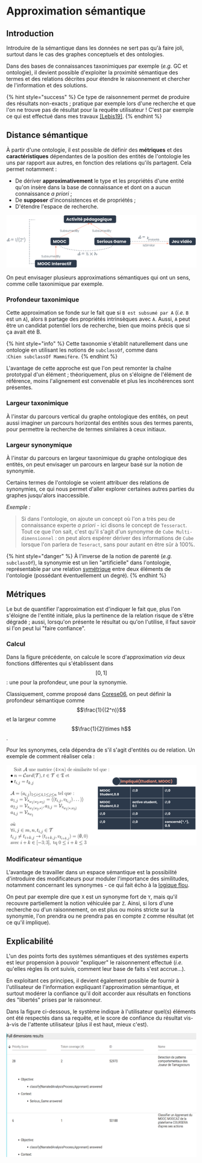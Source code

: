 # Approximation sémantique

## Introduction

Introduire de la sémantique dans les données ne sert pas qu'à faire joli, surtout dans le cas des graphes conceptuels et des ontologies.

Dans des bases de connaissances taxonimiques par exemple (*e.g.* GC et ontologie), il devient possible d'exploiter la proximité sémantique des termes et des relations décrites pour étendre le raisonnement et chercher de l'information et des solutions.

{% hint style="success" %}
Ce type de raisonnement permet de produire des résultats non-exacts ; pratique par exemple lors d'une recherche et que l'on ne trouve pas de résultat pour la requête utilisateur ! C'est par exemple ce qui est effectué dans mes travaux [[Lebis19]](../REF.md/#lebis19).
{% endhint %}

## Distance sémantique

À partir d'une ontologie, il est possible de définir des **métriques** et des **caractéristiques** dépendantes de la position des entités de l'ontologie les uns par rapport aux autres, en fonction des relations qu'ils partagent. Cela permet notamment :

* De dériver **approximativement** le type et les propriétés d'une entité qu'on insère dans la base de connaissance et dont on a aucun connaissance *a priori* ;
* De **supposer** d'inconsistences et de propriétés ;
* D'étendre l'espace de recherche.

![Illustration d'une approximation sémantique basée sur la taxonomie, [Lebis19].](assets/approx_sem_by_distance.png)

On peut envisager plusieurs approximations sémantiques qui ont un sens, comme celle taxonimique par exemple.

### Profondeur taxonimique

Cette approximation se fonde sur le fait que si `B est subsumé par A` (*i.e.* `B` est un `A`), alors `B` partage des propriétés intrinsèques avec `A`. Aussi, `A` peut être un candidat potentiel lors de recherche, bien que moins précis que si ça avait été B.

{% hint style="info" %}
Cette taxonomie s'établit naturellement dans une ontologie en utilisant les notions de `subclassOf`,  comme dans :`Chien subclassOf Mammifère`.
{% endhint %}

L'avantage de cette approche est que l'on peut remonter la chaîne prototypal d'un élément ; théoriquement, plus on s'éloigne de l'élément de référence, moins l'alignement est convenable et plus les incohérences sont présentes.

### Largeur taxonimique

À l'instar du parcours vertical du graphe ontologique des entités, on peut aussi imaginer un parcours horizontal des entités sous des termes parents, pour permettre la recherche de termes similaires à ceux initiaux.

### Largeur synonymique

À l'instar du parcours en largeur taxonimique du graphe ontologique des entités, on peut envisager un parcours en largeur basé sur la notion de synonymie.

Certains termes de l'ontologie se voient attribuer des relations de synonymies, ce qui nous permet d'aller explorer certaines autres parties du graphes jusqu'alors inaccessible.

*Exemple :*
> Si dans l'ontologie, on ajoute un concept où l'on a très peu de connaissance experte *a priori* - ici disons le concept de `Tesseract`. Tout ce que l'on sait, c'est qu'il s'agit d'un synonyme de `Cube Multi-dimensionnel` : on peut alors espérer dériver des informations de `Cube` lorsque l'on parlera de `Teseract`, sans pour autant en être sûr à 100%.

{% hint style="danger" %}
À l'inverse de la notion de parenté (*e.g.* `subclassOf`), la synonymie est un lien "artificielle" dans l'ontologie, représentable par une relation [symétrique](../ke/owl.md/#symetrique) entre deux éléments de l'ontologie (possédant éventuellement un degré).
{% endhint %}

## Métriques

Le but de quantifier l'approximation est d'indiquer le fait que, plus l'on s'éloigne de l'entité initiale, plus la pertinence de la relation risque de s'être dégradé ; aussi, lorsqu'on présente le résultat ou qu'on l'utilise, il faut savoir si l'on peut lui "faire confiance".

### Calcul

Dans la figure précédente, on calcule le score d'approximation *via* deux fonctions différentes qui s'établissent dans $$[0,1]$$ : une pour la profondeur, une pour la synonymie.

Classiquement, comme proposé dans [Corese06](../REF.md/#corese06), on peut définir la profondeur sémantique comme $$\frac{1}{(2^n)}$$ et la largeur comme $$\frac{1}{2}\times h$$. 

Pour les synonymes, cela dépendra de s'il s'agit d'entités ou de relation. Un exemple de comment réaliser cela :

![Exemple de calcul de score d'approximation pour les relations d'une ontologie [Lebis19].](assets/approx_sem_score_rel.png)

### Modificateur sémantique

L'avantage de travailler dans un espace sémantique est la possibilité d'introduire des modificateurs pour moduler l'importance des similitudes, notamment concernant les synonymes - ce qui fait écho à la [logique flou](../ke/fzl.md).

On peut par exemple dire que `X` est un synonyme fort de `Y`, mais qu'il recouvre partiellement la notion véhiculée par `Z`. Ainsi, si lors d'une recherche ou d'un raisonnement, on est plus ou moins stricte sur la synonymie, l'on prendra ou ne prendra pas en compte `Z` comme résultat (et ce qu'il implique).

## Explicabilité

L'un des points forts des systèmes sémantiques et des systèmes experts est leur propension à pouvoir "expliquer" le raisonnement effectué (*i.e.* qu'elles règles ils ont suivis, comment leur base de faits s'est accrue...).

En exploitant ces principes, il devient également possible de fournir à l'utilisateur de l'information expliquant l'approximation sémantique, et surtout modérer la confiance qu'il doit accorder aux résultats en fonctions des "libertés" prises par le raisonneur.

Dans la figure ci-dessous, le système indique à l'utilisateur quel(s) éléments ont été respectés dans sa requête, et le score de confiance du résultat vis-à-vis de l'attente utilisateur (plus il est haut, mieux c'est).

![Capture d'écran de résultat d'une recherche basée sur l'approximation sémantique [Lebis19].](assets/approx_sem_coverage.png)